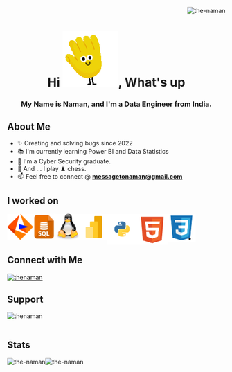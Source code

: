 <!--This below line show the total count of profile visitors-->
<p align="right"> <img src="https://komarev.com/ghpvc/?username=the-naman&label=Profile%20views&color=0e75b6&style=flat" alt="the-naman" /> </p>

<!--This below line Heading-->
<h1 align="center">Hi <img src="./asset/Hello.gif">, What's up</h1>
<h3 align="center">My Name is Naman, and I'm a Data Engineer from India.</h3>

<!--This below line About me Heading-->
<h2 align="left">About Me</h2>

- ✨ Creating and solving bugs since 2022
- 📚 I'm currently learning Power BI and Data Statistics
- 🪪 I'm a Cyber Security graduate.
- 🎲 And ... I play ♟ chess.
- 📫 Feel free to connect @ **messagetonaman@gmail.com**


<!--These below lines show the tools and technology on which I worked-->
<h2 align="left">I worked on</h2>

<!--INFORMATICA-->
<a href="https://www.informatica.com/in/" target="_blank">
  <img align="left" title="Informatica" alt="Informatica" width="60px" src="./asset/informatica_svg.svg" style="max-width: 100%;">
</a>

<!--SQL-->
<a href="https://www.w3schools.com/sql/" target="_blank">
  <img align="left" title="SQL" alt="SQL" width="50px" src="./asset/sql.jpeg" style="max-width: 100%;">
</a>

<!--LINUX-->
<a href="https://www.javatpoint.com/linux-tutorial" target="_blank">
  <img align="left" title="Linux" alt="Linux" width="60px" src="./asset/linux_svg.svg" style="max-width: 100%;">
</a>

<!--POWER BI-->
<a href="https://learn.microsoft.com/en-us/training/powerplatform/power-bi" target="_blank">
  <img align="left" title="Power BI" alt="Power BI" width="60px" src="./asset/powerbi_svg.svg" style="max-width: 100%;">
</a>

<!--PYTHON-->
<a href="https://www.python.org/" target="_blank">
  <img align="left" title="Python" alt="Python" width="70px" src="./asset/python_svg.svg" style="max-width: 100%;">
</a>

<!--HTML5-->
<a href="https://www.w3schools.com/html/" target="_blank">
  <img align="left" title="HTML5" alt="HTML5" width="70px" src="./asset/html5_svg.svg" style="max-width: 100%;">
</a>

<!--CSS3-->
<a href="https://www.w3schools.com/css/" target="_blank">
  <img align="left" title="CSS3" alt="CSS3" width="65px" src="./asset/css3_svg.svg" style="max-width: 100%;">
</a>

<br></br>


-

<!--This below line show social profiles-->
<h2 align="left">Connect with Me</h2>
<p align="left">
<a href="https://linkedin.com/in/thenaman" target="blank"><img align="center" src="https://raw.githubusercontent.com/rahuldkjain/github-profile-readme-generator/master/src/images/icons/Social/linked-in-alt.svg" alt="thenaman" height="30" width="40" /></a>
</p>


<!--This below line add the support feature.-->
<h2 align="left">Support</h2>
<p><a href="https://www.buymeacoffee.com/thenaman"> <img align="left" src="https://cdn.buymeacoffee.com/buttons/v2/default-yellow.png" height="50" width="210" alt="thenaman" /></a></p>

<br></br>

<!--These below lines add the statitics view on page-->
<h2 align="left">Stats</h2>
<!-- <p><img align="left" src="https://github-readme-stats.vercel.app/api/top-langs?username=the-naman&show_icons=true&locale=en&layout=compact" alt="the-naman" /></p> -->
<p><img align="left" src="https://github-readme-streak-stats.herokuapp.com/?user=the-naman&" alt="the-naman" /></p> 
<p><img align="left" src="https://github-readme-stats.vercel.app/api?username=the-naman&show_icons=true&locale=en" alt="the-naman" /></p>


